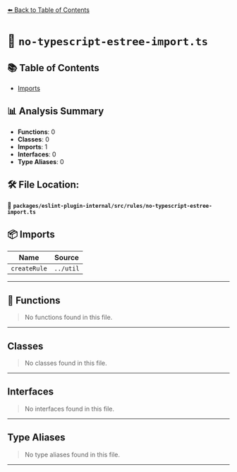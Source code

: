 [⬅️ Back to Table of Contents](../../../../index.md)

# 📄 `no-typescript-estree-import.ts`

## 📚 Table of Contents

- [Imports](#imports)

## 📊 Analysis Summary

- **Functions**: 0
- **Classes**: 0
- **Imports**: 1
- **Interfaces**: 0
- **Type Aliases**: 0

## 🛠️ File Location:
📂 **`packages/eslint-plugin-internal/src/rules/no-typescript-estree-import.ts`**

## 📦 Imports

| Name | Source |
|------|--------|
| `createRule` | `../util` |


---

## 🔧 Functions

> No functions found in this file.


---

## Classes

> No classes found in this file.


---

## Interfaces

> No interfaces found in this file.


---

## Type Aliases

> No type aliases found in this file.


---